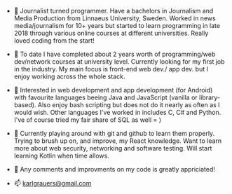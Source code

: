 - 👋 Journalist turned programmer. Have a bachelors in Journalism and Media Production from Linnaeus University, Sweden. Worked in news media/journalism for 10+ years but started to learn programming in late 2018 through various online courses at different universities. Really loved coding from the start! 

- 👋 To date I have completed about 2 years worth of programming/web dev/network courses at university level. Currently looking for my first job in the industry. My main focus is front-end web dev./ app dev. but I enjoy working across the whole stack.

- 👀 Interested in web development and app development (for Android) with favourite languages beeing Java and JavaScript (vanilla or library-based). Also enjoy bash scripting but does not do it nearly as often as I would wish. Other languages I've worked in includes C, C# and Python. I've of course tried my fair share of SQL as well = ) 

- 🌱 Currently playing around with git and github to learn them properly. Trying to brush up on, and improve, my React knowledge. Want to learn more about web security, networking and software testing. Will start learning Kotlin when time allows.

- 💞️ Any comments and improvments on my code is greatly appriciated!

- 📫 karlgrauers@gmail.com

<!---
k-grau/k-grau is a ✨ special ✨ repository because its `README.md` (this file) appears on your GitHub profile.
You can click the Preview link to take a look at your changes.
--->
